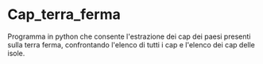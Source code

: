 # Cap_terra_ferma
Programma in python che consente l'estrazione dei cap dei paesi presenti sulla terra ferma, confrontando l'elenco di tutti i cap e l'elenco dei cap delle isole.
